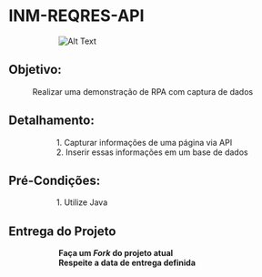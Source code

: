 # INM-REQRES-API  

&emsp;&emsp;&emsp;&emsp;&emsp;&emsp; ![Alt Text](https://github.com/desafioinmetrics/inm-reqres-api/raw/master/Inmetrics_Hard_Tech_Strong_Results.png)

## Objetivo: 

 &emsp;&emsp;&emsp;Realizar uma demonstração de RPA com captura de dados
 
## Detalhamento:

&emsp;&emsp;&emsp;&emsp;&emsp;&emsp;1. Capturar informações de uma página via API <br>
&emsp;&emsp;&emsp;&emsp;&emsp;&emsp;2. Inserir essas informações em um base de dados <br>

## Pré-Condições: 

&emsp;&emsp;&emsp;&emsp;&emsp;&emsp;1. Utilize Java <br>

## Entrega do Projeto

&emsp;&emsp;&emsp;&emsp;&emsp;&emsp; **Faça um *Fork* do projeto atual** <br>
&emsp;&emsp;&emsp;&emsp;&emsp;&emsp; **Respeite a data de entrega definida** <br>